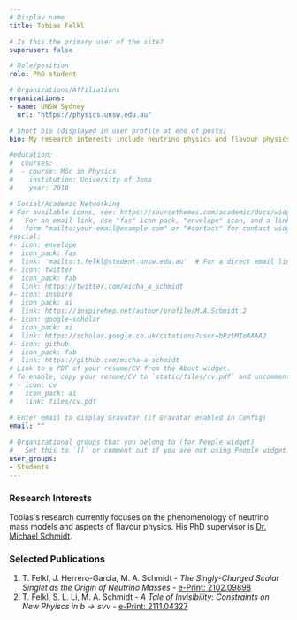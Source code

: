 ```yaml
---
# Display name
title: Tobias Felkl

# Is this the primary user of the site?
superuser: false

# Role/position
role: PhD student

# Organizations/Affiliations
organizations:
- name: UNSW Sydney
  url: "https://physics.unsw.edu.au"

# Short bio (displayed in user profile at end of posts)
bio: My research interests include neutrino physics and flavour physics.

#education:
#  courses:
#  - course: MSc in Physics
#    institution: University of Jena
#    year: 2018

# Social/Academic Networking
# For available icons, see: https://sourcethemes.com/academic/docs/widgets/#icons
#   For an email link, use "fas" icon pack, "envelope" icon, and a link in the
#   form "mailto:your-email@example.com" or "#contact" for contact widget.
#social:
#- icon: envelope
#  icon_pack: fas
#  link: 'mailto:t.felkl@student.unsw.edu.au'  # For a direct email link, use "mailto:test@example.org". #contact
#- icon: twitter
#  icon_pack: fab
#  link: https://twitter.com/micha_a_schmidt
#- icon: inspire
#  icon_pack: ai
#  link: https://inspirehep.net/author/profile/M.A.Schmidt.2
#- icon: google-scholar
#  icon_pack: ai
#  link: https://scholar.google.co.uk/citations?user=bPztMIoAAAAJ
#- icon: github
#  icon_pack: fab
#  link: https://github.com/micha-a-schmidt
# Link to a PDF of your resume/CV from the About widget.
# To enable, copy your resume/CV to `static/files/cv.pdf` and uncomment the lines below.  
# - icon: cv
#   icon_pack: ai
#   link: files/cv.pdf

# Enter email to display Gravatar (if Gravatar enabled in Config)
email: ""
  
# Organizational groups that you belong to (for People widget)
#   Set this to `[]` or comment out if you are not using People widget.  
user_groups:
- Students
---
```


### Research Interests
Tobias's research currently focuses on the phenomenology of neutrino mass models and aspects of flavour physics. His PhD supervisor is [Dr. Michael Schmidt](http://www.sydney-cppc.org/authors/schmidt-michael).

### Selected Publications
1. T. Felkl, J. Herrero-Garcia, M. A. Schmidt - *The Singly-Charged Scalar Singlet as the Origin of Neutrino Masses* - [e-Print: 2102.09898](https://arxiv.org/abs/2102.09898)
2. T. Felkl, S. L. Li, M. A. Schmidt - *A Tale of Invisibility: Constraints on New Phyiscs in $b\to s \nu\nu$* - [e-Print: 2111.04327](https://arxiv.org/abs/2111.04327)
